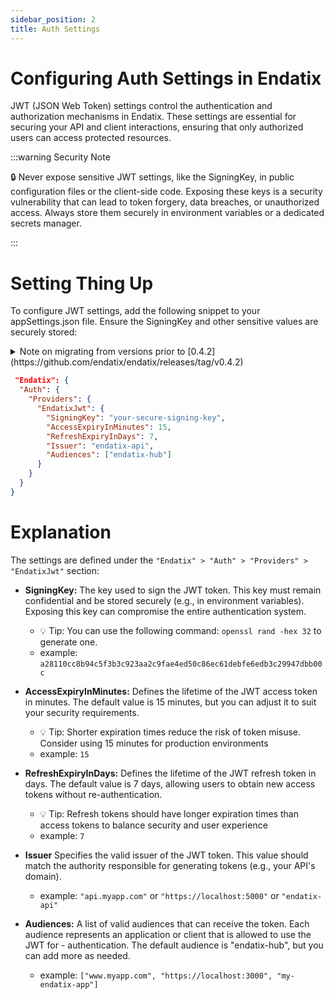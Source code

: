 ```yaml
---
sidebar_position: 2
title: Auth Settings
---
```


# Configuring Auth Settings in Endatix

JWT (JSON Web Token) settings control the authentication and authorization mechanisms in Endatix. These settings are essential for securing your API and client interactions, ensuring that only authorized users can access protected resources.

:::warning Security Note

:lock: Never expose sensitive JWT settings, like the SigningKey, in public configuration files or the client-side code. Exposing these keys is a security vulnerability that can lead to token forgery, data breaches, or unauthorized access. Always store them securely in environment variables or a dedicated secrets manager.

:::

# Setting Thing Up

To configure JWT settings, add the following snippet to your appSettings.json file. Ensure the SigningKey and other sensitive values are securely stored:

<details>
<summary>Note on migrating from versions prior to [0.4.2](https://github.com/endatix/endatix/releases/tag/v0.4.2)</summary>

Before the migration, the settings were defined under the `"Jwt": {...}` section as below:

```json
{
  "Endatix": {
    "Jwt": {
      "SigningKey": "your-secure-signing-key",
      "ExpiryInMinutes": 60,
      "Issuer": "endatix-api",
      "Audiences": ["endatix-hub"]
    }
  }
}
```

You need to migrate to the new Endatix:Auth:Providers:EndatixJwt section as below:
- `SigningKey` -> `SigningKey`
- `ExpiryInMinutes` -> `AccessExpiryInMinutes` :bulb: rename it to AccessExpiryInMinutes
- `Issuer` -> `Issuer`
- `Audiences` -> `Audiences`

</details>

```json
 "Endatix": {
  "Auth": {
    "Providers": {
      "EndatixJwt": {
        "SigningKey": "your-secure-signing-key",
        "AccessExpiryInMinutes": 15,
        "RefreshExpiryInDays": 7,
        "Issuer": "endatix-api",
        "Audiences": ["endatix-hub"]
      }
    }
  }
}
```

# Explanation

The settings are defined under the `"Endatix" > "Auth" > "Providers" > "EndatixJwt"` section:

- **SigningKey:** The key used to sign the JWT token. This key must remain confidential and be stored securely (e.g., in environment variables). Exposing this key can compromise the entire authentication system.
  - :bulb: Tip: You can use the following command: `openssl rand -hex 32` to generate one.
  - example: `a28110cc8b94c5f3b3c923aa2c9fae4ed50c86ec61debfe6edb3c29947dbb00c`
- **AccessExpiryInMinutes:** Defines the lifetime of the JWT access token in minutes. The default value is 15 minutes, but you can adjust it to suit your security requirements.
  - :bulb: Tip: Shorter expiration times reduce the risk of token misuse. Consider using 15 minutes for production environments
  - example: `15`
- **RefreshExpiryInDays:** Defines the lifetime of the JWT refresh token in days. The default value is 7 days, allowing users to obtain new access tokens without re-authentication.

  - :bulb: Tip: Refresh tokens should have longer expiration times than access tokens to balance security and user experience
  - example: `7`

- **Issuer** Specifies the valid issuer of the JWT token. This value should match the authority responsible for generating tokens (e.g., your API's domain).

  - example: `"api.myapp.com"` or `"https://localhost:5000"` or `"endatix-api"`

- **Audiences:** A list of valid audiences that can receive the token. Each audience represents an application or client that is allowed to use the JWT for - authentication. The default audience is "endatix-hub", but you can add more as needed.
  - example: `["www.myapp.com", "https://localhost:3000", "my-endatix-app"]`
